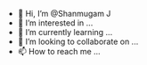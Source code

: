 - 👋 Hi, I’m @Shanmugam J
- 👀 I’m interested in ...
- 🌱 I’m currently learning ...
- 💞️ I’m looking to collaborate on ...
- 📫 How to reach me ...

<!---
ShanmugamJ/ShanmugamJ is a ✨ special ✨ repository because its `README.md` (this file) appears on your GitHub profile.
You can click the Preview link to take a look at your changes.
--->
